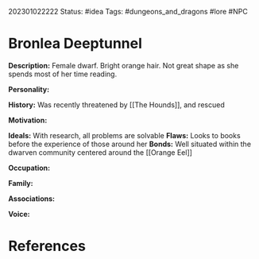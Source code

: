 202301022222
Status: #idea
Tags: #dungeons_and_dragons #lore #NPC 

# Bronlea Deeptunnel

**Description:** Female dwarf. Bright orange hair. Not great shape as she spends most of her time reading.

**Personality:** 

**History:** Was recently threatened by [[The Hounds]], and rescued 

**Motivation:** 

**Ideals:** With research, all problems are solvable
**Flaws:** Looks to books before the experience of those around her
**Bonds:** Well situated within the dwarven community centered around the [[Orange Eel]]

**Occupation:** 

**Family:** 

**Associations:** 

**Voice:** 



# References